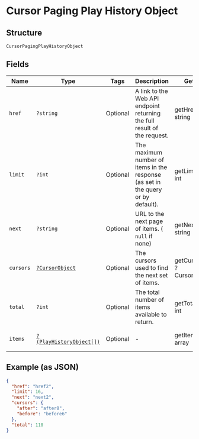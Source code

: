 
# Cursor Paging Play History Object

## Structure

`CursorPagingPlayHistoryObject`

## Fields

| Name | Type | Tags | Description | Getter | Setter |
|  --- | --- | --- | --- | --- | --- |
| `href` | `?string` | Optional | A link to the Web API endpoint returning the full result of the request. | getHref(): ?string | setHref(?string href): void |
| `limit` | `?int` | Optional | The maximum number of items in the response (as set in the query or by default). | getLimit(): ?int | setLimit(?int limit): void |
| `next` | `?string` | Optional | URL to the next page of items. ( `null` if none) | getNext(): ?string | setNext(?string next): void |
| `cursors` | [`?CursorObject`](../../doc/models/cursor-object.md) | Optional | The cursors used to find the next set of items. | getCursors(): ?CursorObject | setCursors(?CursorObject cursors): void |
| `total` | `?int` | Optional | The total number of items available to return. | getTotal(): ?int | setTotal(?int total): void |
| `items` | [`?(PlayHistoryObject[])`](../../doc/models/play-history-object.md) | Optional | - | getItems(): ?array | setItems(?array items): void |

## Example (as JSON)

```json
{
  "href": "href2",
  "limit": 16,
  "next": "next2",
  "cursors": {
    "after": "after8",
    "before": "before6"
  },
  "total": 110
}
```

